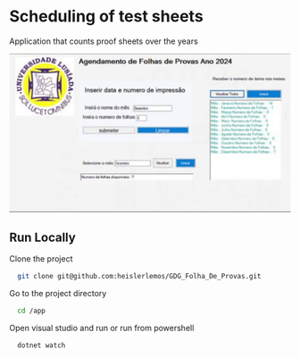 
# Scheduling of test sheets

Application that counts proof sheets over the years

![Sheets](/GDG_Folha_De_Provas/2024-11-07_15-41.png)

## Run Locally

Clone the project

```bash
  git clone git@github.com:heislerlemos/GDG_Folha_De_Provas.git
```

Go to the project directory

```bash
  cd /app
```
Open visual studio and run or run from powershell

```bash
  dotnet watch
```



